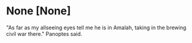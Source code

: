 # None [None]
"As far as my allseeing eyes tell me he is in Amalah, taking in the brewing civil war there." Panoptes said.
